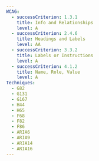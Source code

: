 ```yaml
---
WCAG:
  - successCriterion: 1.3.1
    title: Info and Relationships
    level: A
  - successCriterion: 2.4.6
    title: Headings and Labels
    level: AA
  - successCriterion: 3.3.2
    title: Labels or Instructions
    level: A
  - successCriterion: 4.1.2
    title: Name, Role, Value
    level: A
Techniques:
  - G82
  - G131
  - G167
  - H44
  - H65
  - F68
  - F82
  - F86
  - ARIA6
  - ARIA9
  - ARIA14
  - ARIA16
---
```

